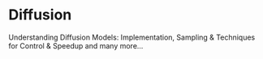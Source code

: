# Diffusion
Understanding Diffusion Models: Implementation, Sampling &amp; Techniques for Control &amp; Speedup and many more...
